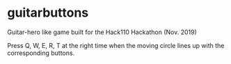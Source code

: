 # guitarbuttons

Guitar-hero like game built for the Hack110 Hackathon (Nov. 2019)

Press Q, W, E, R, T at the right time when the moving circle lines up with the corresponding buttons.

